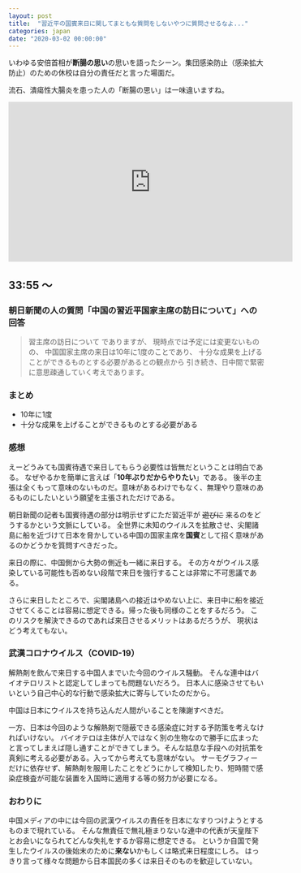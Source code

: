 ```yaml
---
layout: post
title:  "習近平の国賓来日に関してまともな質問をしないやつに質問させるなよ..."
categories: japan
date: "2020-03-02 00:00:00"
---
```


いわゆる安倍首相が**断腸の思い**の思いを語ったシーン。集団感染防止（感染拡大防止）のための休校は自分の責任だと言った場面だ。

流石、潰瘍性大腸炎を患った人の「断腸の思い」は一味違いますね。

<div class="google">
<iframe width="560" height="315" src="https://www.youtube.com/embed/033LazhGptI?start=1840" frameborder="0" allow="accelerometer; autoplay; encrypted-media; gyroscope; picture-in-picture" allowfullscreen></iframe>
</div>


## 33:55 〜

### 朝日新聞の人の質問「中国の習近平国家主席の訪日について」への回答

> 習主席の訪日について でありますが、
> 現時点では予定には変更ないものの、
> 中国国家主席の来日は10年に1度のことであり、
> 十分な成果を上げることができるものとする必要があるとの観点から
> 引き続き、日中間で緊密に意思疎通していく考えであります。

### まとめ

- 10年に1度
- 十分な成果を上げることができるものとする必要がある


### 感想

えーどうみても国賓待遇で来日してもらう必要性は皆無だということは明白である。
なぜやるかを簡単に言えば「**10年ぶりだからやりたい**」である。
後半の主張は全くもって意味のないものだ。意味があるわけでもなく、無理やり意味のあるものにしたいという願望を主張されただけである。

朝日新聞の記者も国賓待遇の部分は明示せずにただ習近平が ~~遊びに~~ 来るのをどうするかという文脈にしている。
全世界に未知のウイルスを拡散させ、尖閣諸島に船を近づけて日本を脅かしている中国の国家主席を**国賓**として招く意味があるのかどうかを質問すべきだった。

来日の際に、中国側から大勢の側近も一緒に来日する。
その方々がウイルス感染している可能性も否めない段階で来日を強行することは非常に不可思議である。

さらに来日したところで、尖閣諸島への接近はやめない上に、来日中に船を接近させてくることは容易に想定できる。帰った後も同様のことをするだろう。
このリスクを解決できるのであれば来日させるメリットはあるだろうが、
現状はどう考えてもない。

### 武漢コロナウイルス（COVID-19）

解熱剤を飲んで来日する中国人までいた今回のウイルス騒動。
そんな連中はバイオテロリストと認定してしまっても問題ないだろう。
日本人に感染させてもいいという自己中心的な行動で感染拡大に寄与していたのだから。

中国は日本にウイルスを持ち込んだ人間がいることを陳謝すべきだ。

一方、日本は今回のような解熱剤で隠蔽できる感染症に対する予防策を考えなければいけない。
バイオテロは主体が人ではなく別の生物なので勝手に広まったと言ってしまえば隠し通すことができてしまう。そんな姑息な手段への対抗策を真剣に考える必要がある。入ってから考えても意味がない。
サーモグラフィーだけに依存せず、解熱剤を服用したことをどうにかして検知したり、短時間で感染症検査が可能な装置を入国時に適用する等の努力が必要になる。

### おわりに

中国メディアの中には今回の武漢ウイルスの責任を日本になすりつけようとするものまで現れている。
そんな無責任で無礼極まりないな連中の代表が天皇陛下とお会いになられてどんな失礼をするか容易に想定できる。
というか自国で発生したウイルスの後始末のために**来ない**かもしくは略式来日程度にしろ。
はっきり言って様々な問題から日本国民の多くは来日そのものを歓迎していない。